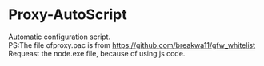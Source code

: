 # Proxy-AutoScript  
Automatic configuration script.  
PS:The file ofproxy.pac is from https://github.com/breakwa11/gfw_whitelist  
Requeast the node.exe file, because of using js code.
